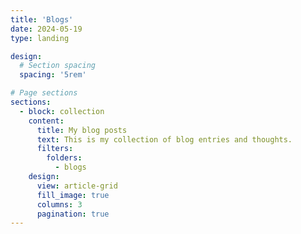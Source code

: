 ```yaml
---
title: 'Blogs'
date: 2024-05-19
type: landing

design:
  # Section spacing
  spacing: '5rem'

# Page sections
sections:
  - block: collection
    content:
      title: My blog posts
      text: This is my collection of blog entries and thoughts.
      filters:
        folders:
          - blogs
    design:
      view: article-grid
      fill_image: true
      columns: 3
      pagination: true
---
```


